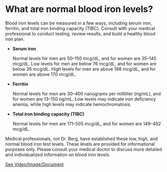 # What are normal blood iron levels?

Blood iron levels can be measured in a few ways, including serum iron, ferritin, and total iron binding capacity (TIBC). Consult with your medical professional to conduct testing, review results, and build a healthy blood iron plan.

- **Serum iron**

    Normal levels for men are 50–150 mcg/dL, and for women are 35–145 mcg/dL. Low levels for men are below 76 mcg/dL, and for women are below 26 mcg/dL. High levels for men are above 198 mcg/dL, and for women are above 170 mcg/dL. 

- **Ferritin**

    Normal levels for men are 30–400 nanograms per milliliter (ng/mL), and for women are 13–150 ng/mL. Low levels may indicate iron deficiency anemia, while high levels may indicate hemochromatosis. 

- **Total iron binding capacity (TIBC)**

    Normal levels for men are 171–505 mcg/dL, and for women are 149–492 mcg/dL. 

Medical professionals, not Dr. Berg, have established these low, high, and normal blood iron test levels. These levels are provided for informational purposes only. Please consult your medical doctor to discuss more detailed and individualized information on blood iron levels.

 [See Video/Image/Document](https://hls-player.drberg.com/asset?path=migrated-assets/iron-deficiency-symptoms-and-causes-of-anemia-drberg)